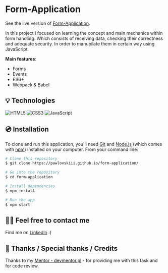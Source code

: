# Form-Application

See the live version of [Form-Application](https://pawlovskiii.github.io/form-application/).

In this project I focused on learning the concept and main mechanics within form handling. Which consists of receiving data, checking their correctness and adequate security. In order to manupilate them in certain way using JavaScript.

**Main features**:

- Forms
- Events
- ES6+
- Webpack & Babel

## 💡 Technologies

![HTML5](https://img.shields.io/badge/html5-%23E34F26.svg?style=for-the-badge&logo=html5&logoColor=white)
![CSS3](https://img.shields.io/badge/css3-%231572B6.svg?style=for-the-badge&logo=css3&logoColor=white)
![JavaScript](https://img.shields.io/badge/javascript-%23323330.svg?style=for-the-badge&logo=javascript&logoColor=%23F7DF1E)

## 💿 Installation

To clone and run this application, you'll need [Git](https://git-scm.com) and [Node.js](https://nodejs.org/en/download/) (which comes with [npm](http://npmjs.com)) installed on your computer. From your command line:

```bash
# Clone this repository
$ git clone https://pawlovskiii.github.io/form-application/

# Go into the repository
$ cd form-application

# Install dependencies
$ npm install

# Run the app
$ npm start
```

## 🙋‍♂️ Feel free to contact me

Find me on [LinkedIn](https://www.linkedin.com/in/jakub-paw%C5%82owski-921b74216/) :)

## 👏 Thanks / Special thanks / Credits

Thanks to my [Mentor - devmentor.pl](https://devmentor.pl/) - for providing me with this task and for code review.
